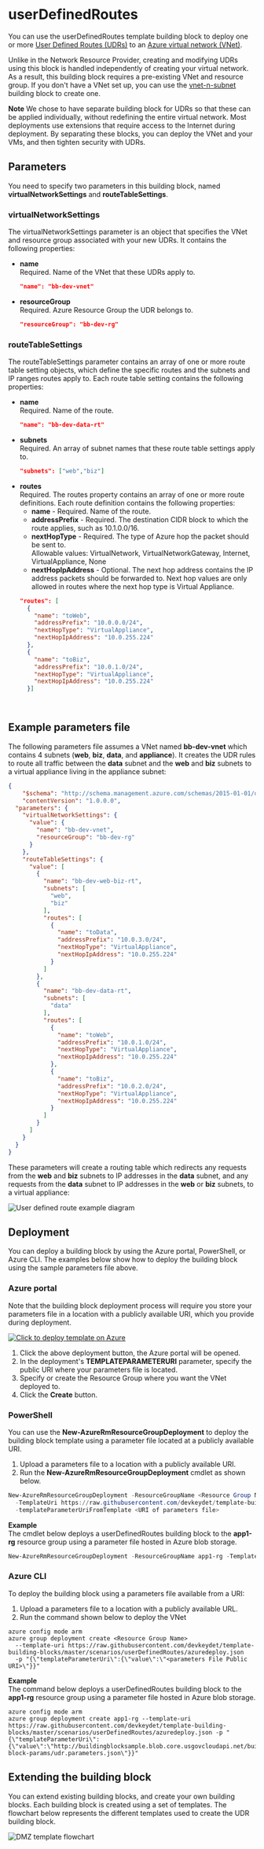 # userDefinedRoutes

You can use the userDefinedRoutes template building block to deploy one or more [User Defined Routes (UDRs)](https://azure.microsoft.com/en-us/documentation/articles/virtual-networks-udr-overview/) to an [Azure virtual network (VNet)](https://azure.microsoft.com/en-us/documentation/articles/virtual-networks-overview/). 

Unlike in the Network Resource Provider, creating and modifying UDRs using this block is handled independently of creating your virtual network. As a result, this building block requires a pre-existing VNet and resource group. If you don't have a VNet set up, you can use the [vnet-n-subnet](https://github.com/devkeydet/template-building-blocks/tree/master/scenarios/vnet-n-subnet) building block to create one.

**Note** We chose to have separate building block for UDRs so that these can be applied individually, without redefining the entire virtual network. Most deployments use extensions that require access to the Internet during deployment. By separating these blocks, you can deploy the VNet and your VMs, and then tighten security with UDRs.

## Parameters

You need to specify two parameters in this building block, named **virtualNetworkSettings** and **routeTableSettings**. 

### virtualNetworkSettings
The virtualNetworkSettings parameter is an object that specifies the VNet and resource group associated with your new UDRs. It contains the following properties:

- **name**  
   Required. Name of the VNet that these UDRs apply to.     
	```json
	"name": "bb-dev-vnet"
	```

- **resourceGroup**  
Required. Azure Resource Group the UDR belongs to.
  ```json
  "resourceGroup": "bb-dev-rg"
  ```

### routeTableSettings
The routeTableSettings parameter contains an array of one or more route table setting objects, which define the specific routes and the subnets and IP ranges routes apply to. Each route table setting contains the following properties:

- **name**  
   Required. Name of the route.  
	```json
	"name": "bb-dev-data-rt"
	```
- **subnets**  
Required. An array of subnet names that these route table settings apply to.  
  ```json
  "subnets": ["web","biz"]
  ``` 
- **routes**  
  Required. The routes property contains an array of one or more route definitions. Each route definition contains the following properties:
  - **name** - Required. Name of the route.  
  - **addressPrefix** - Required. The destination CIDR block to which the route applies, such as 10.1.0.0/16.
  - **nextHopType** - Required. The type of Azure hop the packet should be sent to.  
  Allowable values: VirtualNetwork, VirtualNetworkGateway, Internet, VirtualAppliance, None
  - **nextHopIpAddress** - Optional. The next hop address contains the IP address packets should be forwarded to. Next hop values are only allowed in routes where the next hop type is Virtual Appliance.
  ```json
  "routes": [
    {
      "name": "toWeb",
      "addressPrefix": "10.0.0.0/24",
      "nextHopType": "VirtualAppliance",
      "nextHopIpAddress": "10.0.255.224"
    },
    {
      "name": "toBiz",
      "addressPrefix": "10.0.1.0/24",
      "nextHopType": "VirtualAppliance",
      "nextHopIpAddress": "10.0.255.224"
    }]

 
  ``` 

## Example parameters file


The following parameters file assumes a VNet named **bb-dev-vnet** which contains 4 subnets (**web**, **biz**, **data**, and **appliance**). It creates the UDR rules to route all traffic between the **data** subnet and the **web** and **biz** subnets to a virtual appliance living in the appliance subnet:

```json
{
    "$schema": "http://schema.management.azure.com/schemas/2015-01-01/deploymentParameters.json#",
    "contentVersion": "1.0.0.0",
  "parameters": {
    "virtualNetworkSettings": {
      "value": {
        "name": "bb-dev-vnet",
        "resourceGroup": "bb-dev-rg"
      }
    },
    "routeTableSettings": {
      "value": [
        {
          "name": "bb-dev-web-biz-rt",
          "subnets": [
            "web",
            "biz"
          ],
          "routes": [
            {
              "name": "toData",
              "addressPrefix": "10.0.3.0/24",
              "nextHopType": "VirtualAppliance",
              "nextHopIpAddress": "10.0.255.224"
            }
          ]
        },
        {
          "name": "bb-dev-data-rt",
          "subnets": [
            "data"
          ],
          "routes": [
            {
              "name": "toWeb",
              "addressPrefix": "10.0.1.0/24",
              "nextHopType": "VirtualAppliance",
              "nextHopIpAddress": "10.0.255.224"
            },
            {
              "name": "toBiz",
              "addressPrefix": "10.0.2.0/24",
              "nextHopType": "VirtualAppliance",
              "nextHopIpAddress": "10.0.255.224"
            }
          ]
        }
      ]
    }
  }
}
```
These parameters will create a routing table which redirects any requests from the **web** and **biz** subnets to IP addresses in the **data** subnet, and any requests from the **data** subnet to IP addresses in the **web** or **biz** subnets, to a virtual appliance:

![User defined route example diagram](./userDefinedRoutes-example.png "User defined route example diagram")


## Deployment

You can deploy a building block by using the Azure portal, PowerShell, or Azure CLI. The examples below show how to deploy the building block using the sample parameters file above.

### Azure portal

Note that the building block deployment process will require you store your parameters file in a location with a publicly available URI, which you provide during deployment.

[![Click to deploy template on Azure](https://camo.githubusercontent.com/9285dd3998997a0835869065bb15e5d500475034/687474703a2f2f617a7572656465706c6f792e6e65742f6465706c6f79627574746f6e2e706e67 "Click to deploy template on Azure")](https://portal.azure.com/#create/Microsoft.Template/uri/https%3A%2F%2Fraw.githubusercontent.com%2Fdevkeydet%2Ftemplate-building-blocks%2Fmaster%2Fscenarios%2FuserDefinedRoutes%2Fazuredeploy.json)  

1. Click the above deployment button, the Azure portal will be opened.
1. In the deployment's **TEMPLATEPARAMETERURI** parameter, specify the public URI where your parameters file is located. 
2. Specify or create the Resource Group where you want the VNet deployed to.
3. Click the **Create** button.

### PowerShell

You can use the **New-AzureRmResourceGroupDeployment** to deploy the building block template using a parameter file located at a publicly available URI.

1. Upload a parameters file to a location with a publicly available URI.
2. Run the **New-AzureRmResourceGroupDeployment** cmdlet as shown below.
```PowerShell
New-AzureRmResourceGroupDeployment -ResourceGroupName <Resource Group Name>
  -TemplateUri https://raw.githubusercontent.com/devkeydet/template-building-blocks/master/scenarios/userDefinedRoutes/azuredeploy.json 
  -templateParameterUriFromTemplate <URI of parameters file>
```

**Example**  
The cmdlet below deploys a userDefinedRoutes building block to the **app1-rg** resource group using a parameter file hosted in Azure blob storage.

```PowerShell
New-AzureRmResourceGroupDeployment -ResourceGroupName app1-rg -TemplateUri https://raw.githubusercontent.com/devkeydet/template-building-blocks/master/scenarios/userDefinedRoutes/azuredeploy.json -templateParameterUriFromTemplate http://buildingblocksample.blob.core.usgovcloudapi.net/building-block-params/udr.parameters.json
```

### Azure CLI

To deploy the building block using a parameters file available from a URI:

1. Upload a parameters file to a location with a publicly available URL.
2. Run the command shown below to deploy the VNet
```AzureCLI
azure config mode arm
azure group deployment create <Resource Group Name>
  --template-uri https://raw.githubusercontent.com/devkeydet/template-building-blocks/master/scenarios/userDefinedRoutes/azuredeploy.json 
  -p "{\"templateParameterUri\":{\"value\":\"<parameters File Public URI>\"}}"
```

**Example**  
The command below deploys a userDefinedRoutes building block to the **app1-rg** resource group using a parameter file hosted in Azure blob storage.

```AzureCLI
azure config mode arm
azure group deployment create app1-rg --template-uri https://raw.githubusercontent.com/devkeydet/template-building-blocks/master/scenarios/userDefinedRoutes/azuredeploy.json -p "{\"templateParameterUri\":{\"value\":\"http://buildingblocksample.blob.core.usgovcloudapi.net/building-block-params/udr.parameters.json\"}}"
```

## Extending the building block

You can extend existing building blocks, and create your own building blocks. Each building block is created using a set of templates. The flowchart below represents the different templates used to create the UDR building block.

![DMZ template flowchart](./flowchart-udr.png)